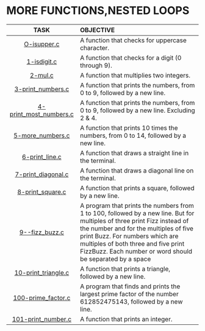 # MORE FUNCTIONS,NESTED LOOPS

| TASK  | OBJECTIVE |
| :---: | :--- |
| [O-isupper.c](https://github.com/Didimukhtar/alx-low_level_programming/blob/6b8bac02eeec0353ebc3a31570f907487883374c/0x04-more_functions_nested_loops/0-isupper.c) | A function that checks for uppercase character. |
| [1-isdigit.c](https://github.com/Didimukhtar/alx-low_level_programming/blob/6b8bac02eeec0353ebc3a31570f907487883374c/0x04-more_functions_nested_loops/1-isdigit.c) | A function that checks for a digit (0 through 9). |
| [2-mul.c](https://github.com/Didimukhtar/alx-low_level_programming/blob/6b8bac02eeec0353ebc3a31570f907487883374c/0x04-more_functions_nested_loops/2-mul.c) | A function that multiplies two integers. |
| [3-print_numbers.c](https://github.com/Didimukhtar/alx-low_level_programming/blob/6b8bac02eeec0353ebc3a31570f907487883374c/0x04-more_functions_nested_loops/3-print_numbers.c) | A function that prints the numbers, from 0 to 9, followed by a new line. |
| [4-print_most_numbers.c](https://github.com/Didimukhtar/alx-low_level_programming/blob/6b8bac02eeec0353ebc3a31570f907487883374c/0x04-more_functions_nested_loops/4-print_most_numbers.c) | A function that prints the numbers, from 0 to 9, followed by a new line. Excluding 2 & 4. |
| [5-more_numbers.c](https://github.com/Didimukhtar/alx-low_level_programming/blob/6b8bac02eeec0353ebc3a31570f907487883374c/0x04-more_functions_nested_loops/5-more_numbers.c) | A function that prints 10 times the numbers, from 0 to 14, followed by a new line. |
| [6-print_line.c](https://github.com/Didimukhtar/alx-low_level_programming/blob/6b8bac02eeec0353ebc3a31570f907487883374c/0x04-more_functions_nested_loops/6-print_line.c) | A function that draws a straight line in the terminal. |
| [7-print_diagonal.c](https://github.com/Didimukhtar/alx-low_level_programming/blob/6b8bac02eeec0353ebc3a31570f907487883374c/0x04-more_functions_nested_loops/7-print_diagonal.c) | A function that draws a diagonal line on the terminal. |
| [8-print_square.c](https://github.com/Didimukhtar/alx-low_level_programming/blob/6b8bac02eeec0353ebc3a31570f907487883374c/0x04-more_functions_nested_loops/8-print_square.c) | A function that prints a square, followed by a new line. |
| [9--fizz_buzz.c](https://github.com/Didimukhtar/alx-low_level_programming/blob/6b8bac02eeec0353ebc3a31570f907487883374c/0x04-more_functions_nested_loops/9-fizz_buzz.c) | A program that prints the numbers from 1 to 100, followed by a new line. But for multiples of three print Fizz instead of the number and for the multiples of five print Buzz. For numbers which are multiples of both three and five print FizzBuzz. Each number or word should be separated by a space |
| [10-print_triangle.c](https://github.com/Didimukhtar/alx-low_level_programming/blob/6b8bac02eeec0353ebc3a31570f907487883374c/0x04-more_functions_nested_loops/10-print_triangle.c) | A function that prints a triangle, followed by a new line. |
| [100-prime_factor.c](https://github.com/Didimukhtar/alx-low_level_programming/blob/6b8bac02eeec0353ebc3a31570f907487883374c/0x04-more_functions_nested_loops/100-prime_factor.c) | A program that finds and prints the largest prime factor of the number 612852475143, followed by a new line. |
| [101-print_number.c](https://github.com/Didimukhtar/alx-low_level_programming/blob/6b8bac02eeec0353ebc3a31570f907487883374c/0x04-more_functions_nested_loops/101-print_number.c) | A function that prints an integer. |
